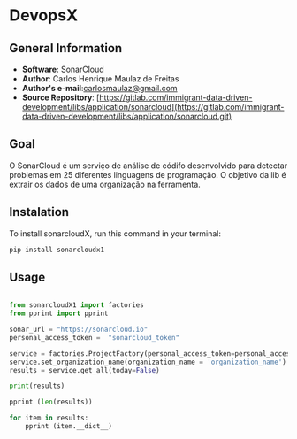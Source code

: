 # DevopsX

## General Information
* **Software**: SonarCloud
* **Author**: Carlos Henrique Maulaz de Freitas
* **Author's e-mail**:carlosmaulaz@gmail.com
* **Source Repository**: [https://gitlab.com/immigrant-data-driven-development/libs/application/sonarcloud](https://gitlab.com/immigrant-data-driven-development/libs/application/sonarcloud.git)  

## Goal
O SonarCloud é um serviço de análise de códifo desenvolvido para detectar problemas em 25 diferentes linguagens de programação. O objetivo da lib é extrair os dados de uma organização na ferramenta.

	
## Instalation

To install sonarcloudX, run this command in your terminal:
```bash
pip install sonarcloudx1
```

## Usage

```python

from sonarcloudX1 import factories
from pprint import pprint 

sonar_url = "https://sonarcloud.io"
personal_access_token =  "sonarcloud_token"

service = factories.ProjectFactory(personal_access_token=personal_access_token,sonar_url=sonar_url)
service.set_organization_name(organization_name = 'organization_name')
results = service.get_all(today=False)

print(results)

pprint (len(results))

for item in results:
    pprint (item.__dict__)

```
    
  